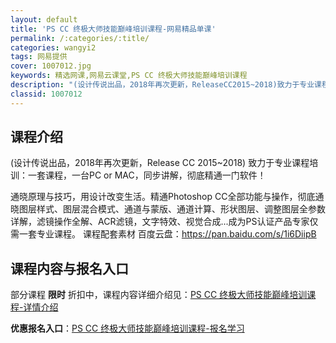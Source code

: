 ```yaml
---
layout: default
title: 'PS CC 终极大师技能巅峰培训课程-网易精品单课'
permalink: /:categories/:title/
categories: wangyi2
tags: 网易提供
cover: 1007012.jpg
keywords: 精选网课,网易云课堂,PS CC 终极大师技能巅峰培训课程
description: "(设计传说出品，2018年再次更新，ReleaseCC2015~2018)致力于专业课程培训：一套课程，一台PCorMAC，同步讲解，彻底精通一门软件！通晓原理与技巧，用设计改变生活。精通P"
classid: 1007012
---
```


## 课程介绍

(设计传说出品，2018年再次更新，Release CC 2015~2018) 致力于专业课程培训：一套课程，一台PC or MAC，同步讲解，彻底精通一门软件！

通晓原理与技巧，用设计改变生活。精通Photoshop CC全部功能与操作，彻底通晓图层样式、图层混合模式、通道与蒙版、通道计算、形状图层、调整图层全参数详解，滤镜操作全解、ACR滤镜，文字特效、视觉合成...成为PS认证产品专家仅需一套专业课程。
课程配套素材 百度云盘：https://pan.baidu.com/s/1i6DiipB

## 课程内容与报名入口

部分课程 **限时** 折扣中，课程内容详细介绍见：[PS CC 终极大师技能巅峰培训课程-详情介绍](https://study.163.com/course/introduction/1007012.htm?share=1&shareId=1025206652&utm_campaign=share&utm_medium=iphoneShare&utm_source=&utm_u=1025206652)

**优惠报名入口**：[PS CC 终极大师技能巅峰培训课程-报名学习](https://study.163.com/course/introduction/1007012.htm?share=1&shareId=1025206652&utm_campaign=share&utm_medium=iphoneShare&utm_source=&utm_u=1025206652)

